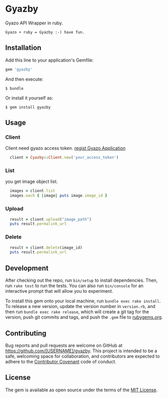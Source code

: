 # Gyazby

Gyazo API Wrapper in ruby.  

`Gyazo + ruby = Gyazby :-) have fun.`

## Installation

Add this line to your application's Gemfile:

```ruby
gem 'gyazby'
```

And then execute:

    $ bundle

Or install it yourself as:

    $ gem install gyazby

## Usage

### Client

Client need gyazo access token. [regist Gyazo Application](https://gyazo.com/oauth/applications)

```ruby
  client = Cyazby::Client.new('your_access_token')
```

### List

you get image object list.

```ruby
  images = client.list
  images.each { |image| puts image.image_id }
```

### Upload

```ruby
  result = client.upload("image_path")
  puts result.permalink_url
```

### Delete

```ruby
  result = client.delete(image_id)
  puts result.permalink_url
```

## Development

After checking out the repo, run `bin/setup` to install dependencies. Then, run `rake test` to run the tests. You can also run `bin/console` for an interactive prompt that will allow you to experiment.

To install this gem onto your local machine, run `bundle exec rake install`. To release a new version, update the version number in `version.rb`, and then run `bundle exec rake release`, which will create a git tag for the version, push git commits and tags, and push the `.gem` file to [rubygems.org](https://rubygems.org).

## Contributing

Bug reports and pull requests are welcome on GitHub at https://github.com/[USERNAME]/gyazby. This project is intended to be a safe, welcoming space for collaboration, and contributors are expected to adhere to the [Contributor Covenant](contributor-covenant.org) code of conduct.


## License

The gem is available as open source under the terms of the [MIT License](http://opensource.org/licenses/MIT).

